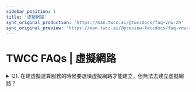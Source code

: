 ```yaml
---
sidebar_position: 1
title: '虛擬網路'
sync_original_production: 'https://man.twcc.ai/@twccdocs/faq-vnw-zh' 
sync_original_preview: 'https://man.twcc.ai/@preview-twccdocs/faq-vnw-zh'
---
```


# TWCC FAQs | 虛擬網路

<details>

<summary> Q1. 在建虛擬運算服務的時候要選填虛擬網路才能建立，但無法去建立虛擬網路？ </summary>

- [<ins>建立虛擬網路</ins>](/docs/vcs/user-guides/networking/virtual-network.md)，使用者身分必須為 **`租戶管理員`**。若您的身分為 **`租戶使用者`**，需請 **`租戶管理員`** 提高您的權限；或是通知 **`租戶管理員`** 建立一虛擬網路。

</details>